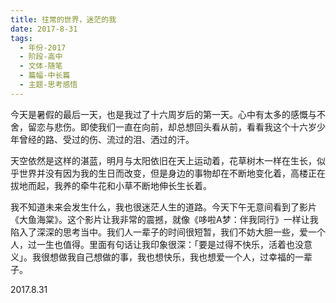 ```yaml
---
title: 往常的世界，迷茫的我
date: 2017-8-31
tags:
  - 年份-2017
  - 阶段-高中
  - 文体-随笔
  - 篇幅-中长篇
  - 主题-思考感悟
---
```


今天是暑假的最后一天，也是我过了十六周岁后的第一天。心中有太多的感慨与不舍，留恋与悲伤。即使我们一直在向前，却总想回头看从前，看看我这个十六岁少年曾经的路、受过的伤、流过的泪、洒过的汗。

天空依然是这样的湛蓝，明月与太阳依旧在天上运动着，花草树木一样在生长，似乎世界并没有因为我的生日而改变，但是身边的事物却在不断地变化着，高楼正在拔地而起，我养的牵牛花和小草不断地伸长生长着。

我不知道未来会发生什么，我也很迷茫人生的道路。今天下午无意间看到了影片《大鱼海棠》。这个影片让我非常的震撼，就像《哆啦A梦：伴我同行》一样让我陷入了深深的思考当中。我们人一辈子的时间很短暂，我们不妨大胆一些，爱一个人，过一生也值得。里面有句话让我印象很深：「要是过得不快乐，活着也没意义」。我很想做我自己想做的事，我也想快乐，我也想爱一个人，过幸福的一辈子。

2017.8.31
